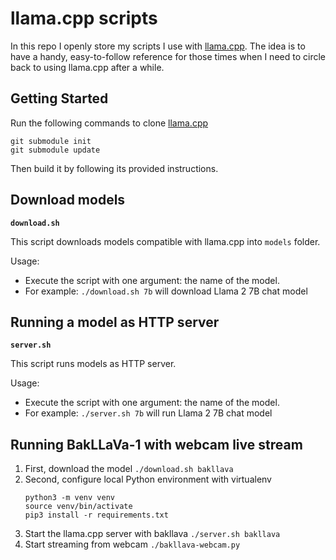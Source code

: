 # llama.cpp scripts

In this repo I openly store my scripts I use with [llama.cpp](https://github.com/ggerganov/llama.cpp). The idea is to have a handy, easy-to-follow reference for those times when I need to circle back to using llama.cpp after a while.

## Getting Started

Run the following commands to clone [llama.cpp](https://github.com/ggerganov/llama.cpp)

```
git submodule init
git submodule update
```

Then build it by following its provided instructions.

## Download models

**`download.sh`**

This script downloads models compatible with llama.cpp into `models` folder.

Usage:
- Execute the script with one argument: the name of the model.
- For example: `./download.sh 7b` will download Llama 2 7B chat model

## Running a model as HTTP server

**`server.sh`**

This script runs models as HTTP server.

Usage:
- Execute the script with one argument: the name of the model.
- For example: `./server.sh 7b` will run Llama 2 7B chat model

## Running BakLLaVa-1 with webcam live stream

1. First, download the model `./download.sh bakllava`
2. Second, configure local Python environment with virtualenv
    ```
    python3 -m venv venv
    source venv/bin/activate
    pip3 install -r requirements.txt
    ```
3. Start the llama.cpp server with bakllava `./server.sh bakllava`
4. Start streaming from webcam `./bakllava-webcam.py`
